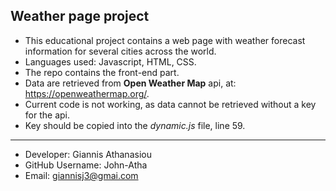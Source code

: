 ## Weather page project

* This educational project contains a web page with weather forecast information for several cities across the world.
* Languages used: Javascript, HTML, CSS.
* The repo contains the front-end part.
* Data are retrieved from <b>Open Weather Map</b> api, at: https://openweathermap.org/.
* Current code is not working, as data cannot be retrieved without a key for the api.
* Key should be copied into the <i>dynamic.js</i> file, line 59.

- - -
- Developer: Giannis Athanasiou
- GitHub Username: John-Atha
- Email: giannisj3@gmai.com